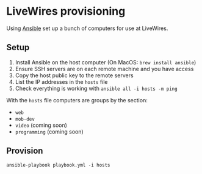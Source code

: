# LiveWires provisioning

Using [Ansible](https://docs.ansible.com/) set up a bunch of computers for use at LiveWires.

## Setup

1. Install Ansible on the host computer (On MacOS: `brew install ansible`)
2. Ensure SSH servers are on each remote machine and you have access
3. Copy the host public key to the remote servers
4. List the IP addresses in the `hosts` file
5. Check everything is working with `ansible all -i hosts -m ping`

With the `hosts` file computers are groups by the section:

- `web`
- `mob-dev`
- `video` (coming soon)
- `programming` (coming soon)

## Provision

```
ansible-playbook playbook.yml -i hosts
```
